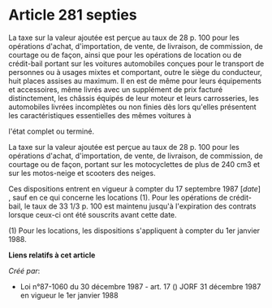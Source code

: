 # Article 281 septies

La taxe sur la valeur ajoutée est perçue au taux de 28 p. 100 pour les opérations d'achat, d'importation, de vente, de
livraison, de commission, de courtage ou de façon, ainsi que pour les opérations de location ou de crédit-bail portant sur
les voitures automobiles conçues pour le transport de personnes ou à usages mixtes et comportant, outre le siège du
conducteur, huit places assises au maximum. Il en est de même pour leurs équipements et accessoires, même livrés avec un
supplément de prix facturé distinctement, les châssis équipés de leur moteur et leurs carrosseries, les automobiles livrées
incomplètes ou non finies dès lors qu'elles présentent les caractéristiques essentielles des mêmes voitures à

l'état complet ou terminé.

La taxe sur la valeur ajoutée est perçue au taux de 28 p. 100 pour les opérations d'achat, d'importation, de vente, de
livraison, de commission, de courtage ou de façon, portant sur les motocyclettes de plus de 240 cm3 et sur les motos-neige et
scooters des neiges.

Ces dispositions entrent en vigueur à compter du 17 septembre 1987 [*date*] , sauf en ce qui concerne les locations (1). Pour
les opérations de crédit-bail, le taux de 33 1/3 p. 100 est maintenu jusqu'à l'expiration des contrats lorsque ceux-ci ont
été souscrits avant cette date.

(1) Pour les locations, les dispositions s'appliquent à compter du 1er janvier 1988.

**Liens relatifs à cet article**

_Créé par_:

  - Loi n°87-1060 du 30 décembre 1987 - art. 17 () JORF 31 décembre 1987 en vigueur le 1er janvier 1988
